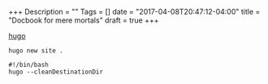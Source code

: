 +++
Description = ""
Tags = []
date = "2017-04-08T20:47:12-04:00"
title = "Docbook for mere mortals"
draft = true
+++

[hugo](https://gohugo.io/)

<!--more-->

`hugo new site .`

```nohighlight
#!/bin/bash
hugo --cleanDestinationDir
```

